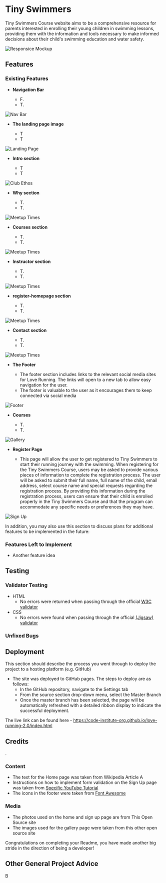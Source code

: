 # Tiny Swimmers

Tiny Swimmers Course website aims to be a comprehensive resource for parents interested in enrolling their young children in swimming lessons, providing them with the information and tools necessary to make informed decisions about their child's swimming education and water safety. 

![Responsice Mockup](https://github.com/lucyrush/readme-template/blob/master/media/love_running_mockup.png)

## Features 

### Existing Features

- __Navigation Bar__

  - F.
  - T. 

![Nav Bar](https://github.com/lucyrush/readme-template/blob/master/media/love_running_nav.png)

- __The landing page image__

  - T 
  - T

![Landing Page](https://github.com/lucyrush/readme-template/blob/master/media/love_running_landing.png)

- __Intro section__

  - T 
  - T 

![Club Ethos](https://github.com/lucyrush/readme-template/blob/master/media/love_running_ethos.png)

- __Why section__

  - T. 
  - T. 

![Meetup Times](https://github.com/lucyrush/readme-template/blob/master/media/love_running_times.png)

- __Courses section__

  - T. 
  - T. 

![Meetup Times](https://github.com/lucyrush/readme-template/blob/master/media/love_running_times.png)

- __Instructor section__

  - T. 
  - T. 

![Meetup Times](https://github.com/lucyrush/readme-template/blob/master/media/love_running_times.png)

- __register-homepage section__

  - T. 
  - T. 

![Meetup Times](https://github.com/lucyrush/readme-template/blob/master/media/love_running_times.png)

- __Contact section__

  - T. 
  - T. 

![Meetup Times](https://github.com/lucyrush/readme-template/blob/master/media/love_running_times.png)

- __The Footer__ 

  - The footer section includes links to the relevant social media sites for Love Running. The links will open to a new tab to allow easy navigation for the user. 
  - The footer is valuable to the user as it encourages them to keep connected via social media

![Footer](https://github.com/lucyrush/readme-template/blob/master/media/love_running_footer.png)

- __Courses__

  - T. 
  - T. 

![Gallery](https://github.com/lucyrush/readme-template/blob/master/media/love_running_gallery.png)

- __Register Page__

  - This page will allow the user to get registered to Tiny Swimmers to start their running journey with the swimming. When registering for the Tiny Swimmers Course, users may be asked to provide various pieces of information to complete the registration process. The user will be asked to submit their full name, full name of the child, email address, select course name and special requests regarding the registration process. By providing this information during the registration process, users can ensure that their child is enrolled properly in the Tiny Swimmers Course and that the program can accommodate any specific needs or preferences they may have.

![Sign Up](https://github.com/lucyrush/readme-template/blob/master/media/love_running_signup.png)


In addition, you may also use this section to discuss plans for additional features to be implemented in the future:

### Features Left to Implement

- Another feature idea

## Testing 


### Validator Testing 

- HTML
  - No errors were returned when passing through the official [W3C validator](https://validator.w3.org/nu/?doc=https%3A%2F%2Fcode-institute-org.github.io%2Flove-running-2.0%2Findex.html)
- CSS
  - No errors were found when passing through the official [(Jigsaw) validator](https://jigsaw.w3.org/css-validator/validator?uri=https%3A%2F%2Fvalidator.w3.org%2Fnu%2F%3Fdoc%3Dhttps%253A%252F%252Fcode-institute-org.github.io%252Flove-running-2.0%252Findex.html&profile=css3svg&usermedium=all&warning=1&vextwarning=&lang=en#css)

### Unfixed Bugs


## Deployment

This section should describe the process you went through to deploy the project to a hosting platform (e.g. GitHub) 

- The site was deployed to GitHub pages. The steps to deploy are as follows: 
  - In the GitHub repository, navigate to the Settings tab 
  - From the source section drop-down menu, select the Master Branch
  - Once the master branch has been selected, the page will be automatically refreshed with a detailed ribbon display to indicate the successful deployment. 

The live link can be found here - https://code-institute-org.github.io/love-running-2.0/index.html 


## Credits 
. 

### Content 

- The text for the Home page was taken from Wikipedia Article A
- Instructions on how to implement form validation on the Sign Up page was taken from [Specific YouTube Tutorial](https://www.youtube.com/)
- The icons in the footer were taken from [Font Awesome](https://fontawesome.com/)

### Media

- The photos used on the home and sign up page are from This Open Source site
- The images used for the gallery page were taken from this other open source site


Congratulations on completing your Readme, you have made another big stride in the direction of being a developer! 

## Other General Project Advice

B 